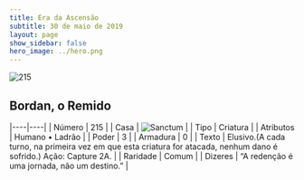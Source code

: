 ```yaml
---
title: Era da Ascensão
subtitle: 30 de maio de 2019
layout: page
show_sidebar: false
hero_image: ../hero.png
---
```


![215](https://cdn.keyforgegame.com/media/card_front/pt/435_215_XR2C29H6MC6V_pt.png)

## Bordan, o Remido

|----|----|
| Número | 215 |
| Casa | ![Sanctum](https://archonarcana.com/images/thumb/c/c7/Sanctum.png/22px-Sanctum.png "Santuário") |
| Tipo | Criatura |
| Atributos | Humano • Ladrão |
| Poder | 3 |
| Armadura | 0 |
| Texto | Elusivo.(A cada turno, na primeira vez em que esta criatura for atacada, nenhum dano é sofrido.) Ação: Capture 2A. |
| Raridade | Comum |
| Dizeres | “A redenção é uma jornada, não um destino.” |
